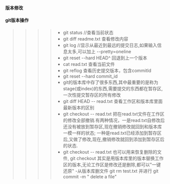 #### 版本修改
#### git版本操作
>>>> - git status //查看当前状态
>>>> - git diff readme.txt 查看修改内容
>>>> - git log //显示从最近到最远的提交日志,如果输入信息太多,可以加上 --pretty=oneline
>>>> - git reset --hard HEAD^ 回退到上一个版本
>>>> - cat read.txt 查看当前文件
>>>> - git reflog 查看历史提交版本，包含commitId
>>>> - git reset --hard commit_id
>>>> - git的版本库中存了很多东西,其中最重要的是称为stage(或index)的东西,需要提交的东西都在暂存区,一次性提交暂存区的所有修改
>>>> - git diff HEAD -- read.txt 查看工作区和版本库里面最新版本的区别
>>>> - git checkout -- read.txt  把在read.txt文件在工作区的修改全部撤销.有两种情况，一是read.txt自修改后还没有被放到暂存区,现在撤销修改就回到和版本库一模一样的状态;
一种是read.txt已经添加到暂存区后,又做了修改,现在,撤销修改就回到添加到暂存区后的状态.
>>>> - git checkout -- read.txt 也可以用来恢复删除的文件, git checkout 其实是用版本库里的版本替换工作区的版本,无论工作区是修改还是删除,都可以"一键还原"
>>>> -从版本库删文件 git rm test.txt 并进行 git commit -m " delete a file"